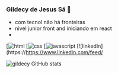 

###  Gildecy de Jesus Sá 👋
- com tecnol      não  há fronteiras
- nivel  junior front and  iniciando em react
-  
[![html](https://img.shields.io/badge/HTML-239120?style=for-the-badge&logo=html5&logoColor=white)
[![css](https://img.shields.io/badge/CSS-239120?&style=for-the-badge&logo=css3&logoColor=white)
[![javascript](https://img.shields.io/badge/JavaScript-F7DF1E?style=for-the-badge&logo=javascript&logoColor=black)
[![linkedin](https://https://www.linkedin.com/feed/


![gildecy GitHub stats](https://github-readme-stats.vercel.app/api?username=gildecy&count_private=true)
